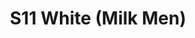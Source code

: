 ---
title: S11 White (Milk Men)
permalink: "/teams/s11-white"
members:
- Miles Simpson - Captain
- Brandon Waggoner - QB
- Gabe Avila
- Tony Bender
- Paul Guequierre
- Matt Gillette
- Daniel Haney
- Greg Kenderdine
- Nolan Lazarus
- Rudy Legg Benavides
- John Santenella
- Stuart Shaginaw
- Daniel Van Roekel
teamid: 939
name: S11 White
color: Milk Men
division: ''
---
